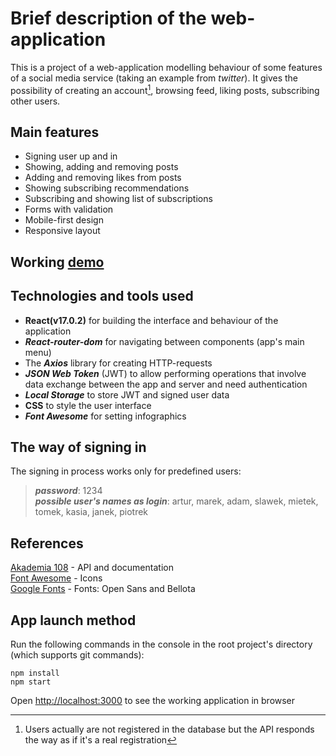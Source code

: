 # Brief description of the web-application 
This is a project of a web-application modelling behaviour of some features of a social media service (taking an example from _twitter_). It gives the possibility of creating an account[^1], browsing feed, liking posts, subscribing other users.

## Main features
- Signing user up and in
- Showing, adding and removing posts
- Adding and removing likes from posts
- Showing subscribing recommendations
- Subscribing and showing list of subscriptions
- Forms with validation
- Mobile-first design  
- Responsive layout

## Working [demo](https://den0702.github.io/social-app/)

## Technologies and tools used
- **React(v17.0.2)** for building the interface and behaviour of the application
- **_React-router-dom_** for navigating between components (app's main menu)
- The **_Axios_** library for creating HTTP-requests
- **_JSON Web Token_** (JWT) to allow performing operations that involve data exchange between the app and server and need authentication
- **_Local Storage_** to store JWT and signed user data
- **CSS** to style the user interface
- **_Font Awesome_** for setting infographics

## The way of signing in
The signing in process works only for predefined users:
> **_password_**: 1234   
**_possible user's names as login_**: artur, marek, adam, slawek, mietek, tomek, kasia, janek, piotrek

## References
[Akademia 108](https://akademia108.pl/) - API and documentation  
[Font Awesome](fontawesome.com) - Icons  
[Google Fonts](https://fonts.google.com/) - Fonts: Open Sans and Bellota


## App launch method
Run the following commands in the console in the root project's directory (which supports git commands):
``` 
npm install
npm start
```
Open [http://localhost:3000](http://localhost:3000) to see the working application in browser

[^1]: Users actually are not registered in the database but the API responds the way as if it's a real registration

